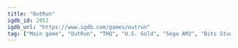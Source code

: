 ```yaml
---
title: "OutRun"
igdb_id: 2051
igdb_url: "https://www.igdb.com/games/outrun"
tag: ["Main game", "OutRun", "THQ", "U.S. Gold", "Sega AM2", "Bits Studios", "Sega Enterprises", "Mindscape, Inc.", "NEC Avenue, Ltd.", "Tec Toy", "Racing", "Arcade", "Single player", "Third person", "Action", "Non-fiction"]
---
```

